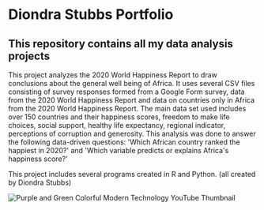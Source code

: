 # Diondra Stubbs Portfolio
## This repository contains all my data analysis projects  

This project analyzes the 2020 World Happiness Report to draw conclusions about the general well being of Africa. It uses several CSV files consisting of survey responses formed from a Google Form survey, data from the 2020 World Happiness Report and data on countries only in Africa from the 2020 World Happiness Report. The main data set used includes over 150 countries and their happiness scores, freedom to make life choices, social support, healthy life expectancy, regional indicator, perceptions of corruption and generosity. This analysis was done to answer the following data-driven questions: 'Which African country ranked the happiest in 2020?' and 'Which variable predicts or explains Africa's happiness score?'

This project includes several programs created in R and Python. (all created by Diondra Stubbs)

![Purple and Green Colorful Modern Technology YouTube Thumbnail]([https://user-images.githubusercontent.com/83089796/116289555-96955480-a760-11eb-9218-ed9813a40ae8.png](https://github.com/stubbsdiondra/PortfolioProjects/blob/main/pfp.jpg))





